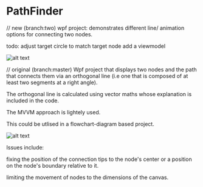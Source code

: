 # PathFinder

// new (branch:two)
wpf project: demonstrates different line/ animation options for connecting two nodes.

todo: 
adjust target circle to match target node
add a viewmodel

![alt text](https://github.com/dtaylor-530/PathFinder/blob/two/010119Snapshot.png "Snapshot of program")

// original (branch:master)
Wpf project that displays two nodes and the path that connects them via
an orthogonal line (i.e one that is composed of at least two segments at a right angle).

The orthogonal line is calculated using vector maths whose explanation is included in the code.

The MVVM approach is lightely used.

This could be utlised in a flowchart-diagram based project.


![alt text](https://github.com/dtaylor-530/PathFinder/blob/two/OriginalSnapShot.png "Snapshot of program")


Issues include:

fixing the position of the connection tips to the node's center or a position on the node's boundary relative to it.

limiting the movement of nodes to the dimensions of the canvas.
